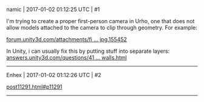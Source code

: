 namic | 2017-01-02 01:12:25 UTC | #1

I'm trying to create a proper first-person camera in Urho, one that does not allow models attached to the camera to clip through geometry. For example:

[forum.unity3d.com/attachments/fi ... jpg.155452](http://forum.unity3d.com/attachments/firstpersonview_feature-jpg.155452)

In Unity, i can usually fix this by putting stuff into separate layers: [answers.unity3d.com/questions/41 ... walls.html](http://answers.unity3d.com/questions/41298/fps-gun-clippes-through-walls.html)

-------------------------

Enhex | 2017-01-02 01:12:26 UTC | #2

[post11291.html#p11291](http://discourse.urho3d.io/t/how-to-control-render-order/1240/20)

-------------------------

